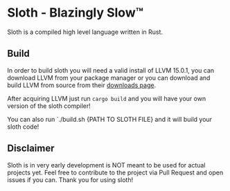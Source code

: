 # Sloth - Blazingly Slow™
Sloth is a compiled high level language written in Rust.

## Build
In order to build sloth you will need a valid install of LLVM 15.0.1, you can download LLVM from your package manager or you can download and build LLVM from source from their [downloads page](https://releases.llvm.org/).

After acquiring LLVM just run `cargo build` and you will have your own version of the sloth compiler!

You can also run `./build.sh {PATH TO SLOTH FILE} and it will build your sloth code!

## Disclaimer
Sloth is in very early development is NOT meant to be used for actual projects yet. Feel free to contribute to the project via Pull Request and open issues if you can. Thank you for using sloth!

